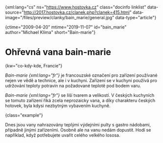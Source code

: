 
{xml:lang="cs" ns="https://www.hostovka.cz" class="docinfo linklist" data-source="http://2017.hostovka.cz/clanek.php?clanek=415.html" data-image="/files/preview/clanky/bain_marie/general.jpg" data-type="article"}

{ctime="2009-04-20" mtime="2019-11-07" id="bain_marie" author="Michael Klíma" short="Bain-marie"}

# Ohřevná vana bain-marie

{kw="co-kdy-kde, Francie"}

_Bain-marie {xml:lang="fr"}_ je francouzské označení pro zařízení používané nejen ve vědě a technice, ale i v kuchyni. Zařízení se v kuchyni používá pro udržování teploty potravin na požadované teplotě pod bodem varu.

_Bain-marie {xml:lang="fr"}_ se liší tvarem a velikostí. V českých kuchyních se tomuto zařízení říká zcela neprozaicky vana, a díky charakteru českých hotovek, byla kdysi nezbytným vybavením kuchyně.

{class="example"}

Dnes jsou vany nahrazovány teplými výdejními pulty s gastro nádobami, případně jinými zařízeními. Osobně ale na vanu nedám dopustit. Hodí se například, když potřebujete uvařit celého velkého lososa.


